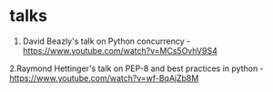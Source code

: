 # talks

1. David Beazly's talk on Python concurrency - https://www.youtube.com/watch?v=MCs5OvhV9S4

2.Raymond Hettinger's talk on PEP-8 and best practices in python - https://www.youtube.com/watch?v=wf-BqAjZb8M
